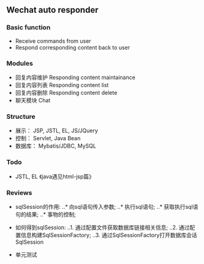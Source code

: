 ## Wechat auto responder

### Basic function
* Receive commands from user
* Respond corresponding content back to user

### Modules
* 回复内容维护 Responding content maintainance
* 回复内容列表 Responding content list
* 回复内容删除 Responding content delete
* 聊天模块 Chat

### Structure
* 展示： JSP, JSTL, EL, JS/JQuery 
* 控制： Servlet, Java Bean
* 数据库： Mybatis/JDBC, MySQL

### Todo
* JSTL, EL 《java遇见html-jsp篇》

### Reviews
* sqlSession的作用:
..* 向sql语句传入参数;
..* 执行sql语句;
..* 获取执行sql语句的结果;
..* 事物的控制;

* 如何得到sqlSession:
..1. 通过配置文件获取数据库链接相关信息;
..2. 通过配置信息构建SqlSessionFactory;
..3. 通过SqlSessionFactory打开数据库会话SqlSession

* 单元测试